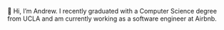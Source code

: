 👋 Hi, I’m Andrew. I recently graduated with a Computer Science degree from UCLA and am currently working as a software engineer at Airbnb.

<!---
archang19/archang19 is a ✨ special ✨ repository because its `README.md` (this file) appears on your GitHub profile.
You can click the Preview link to take a look at your changes.
--->
